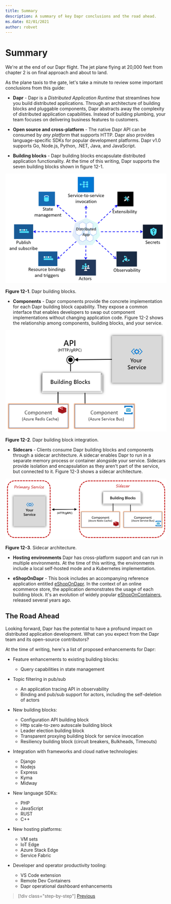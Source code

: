 ```yaml
---
title: Summary
description: A summary of key Dapr conclusions and the road ahead.
ms.date: 02/01/2021
author: robvet
---
```


# Summary

We're at the end of our Dapr flight. The jet plane flying at 20,000 feet from chapter 2 is on final approach and about to land.

As the plane taxis to the gate, let's take a minute to review some important conclusions from this guide:

- **Dapr** - Dapr is a *Distributed Application Runtime* that streamlines how you build distributed applications. Through an architecture of building blocks and pluggable components, Dapr abstracts away the complexity of distributed application capabilities. Instead of building plumbing, your team focuses on delivering business features to customers.

- **Open source and cross-platform** - The native Dapr API can be consumed by *any platform* that supports HTTP. Dapr also provides language-specific SDKs for popular development platforms. Dapr v1.0 supports Go, Node.js, Python, .NET, Java, and JavaScript.

- **Building blocks** - Dapr building blocks encapsulate distributed application functionality. At the time of this writing, Dapr supports the seven building blocks shown in figure 12-1.

![Dapr building blocks](./media/building-blocks.png)

**Figure 12-1**. Dapr building blocks.

- **Components** - Dapr components provide the concrete implementation for each Dapr building block capability. They expose a common interface that enables developers to swap out component implementations without changing application code. Figure 12-2 shows the relationship among components, building blocks, and your service.

![Dapr building blocks](./media/building-block-integration.png)

**Figure 12-2**. Dapr building block integration.

- **Sidecars** - Clients consume Dapr building blocks and components through a sidecar architecture. A sidecar enables Dapr to run in a separate memory process or container alongside your service. Sidecars provide isolation and encapsulation as they aren't part of the service, but connected to it. Figure 12-3 shows a sidecar architecture.

![Sidecar architecture](./media/sidecar-generic.png)

**Figure 12-3**. Sidecar architecture.

- **Hosting environments** Dapr has cross-platform support and can run in multiple environments. At the time of this writing, the environments include a local self-hosted mode and a Kubernetes implementation.

- **eShopOnDapr** - This book includes an accompanying reference application entitled [eShopOnDapr](https://github.com/dotnet-architecture/eShopOnDapr). In the context of an online ecommerce store, the application demonstrates the usage of each building block. It's an evolution of widely popular [eShopOnContainers](https://github.com/dotnet-architecture/eShopOnContainers), released several years ago.  

## The Road Ahead

Looking forward, Dapr has the potential to have a profound impact on distributed application development. What can you expect from the Dapr team and its open-source contributors?

At the time of writing, here's a list of proposed enhancements for Dapr:

- Feature enhancements to existing building blocks:
  - Query capabilities in state management
- Topic filtering in pub/sub
  - An application tracing API in observability
  - Binding and pub/sub support for actors, including the self-deletion of actors

- New building blocks:
  - Configuration API building block
  - Http scale-to-zero autoscale building block
  - Leader election building block
  - Transparent proxying building block for service invocation 
  - Resiliency building block (circuit breakers, Bulkheads, Timeouts)

- Integration with frameworks and cloud native technologies:
  - Django 
  - Nodejs
  - Express
  - Kyma
  - Midway

- New language SDKs:
  - PHP
  - JavaScript
  - RUST
  - C++

- New hosting platforms:
  - VM sets
  - IoT Edge
  - Azure Stack Edge
  - Service Fabric

- Developer and operator productivity tooling:
  - VS Code extension
  - Remote Dev Containers
  - Dapr operational dashboard enhancements

>[!div class="step-by-step"]
>[Previous](application-bundles.md)
